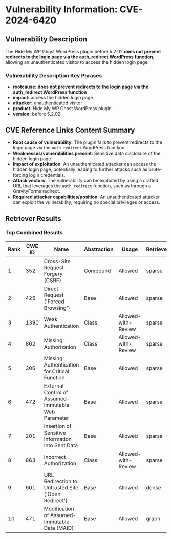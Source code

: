 # Vulnerability Information: CVE-2024-6420

## Vulnerability Description
The Hide My WP Ghost WordPress plugin before 5.2.02 **does not prevent redirects to the login page via the auth_redirect WordPress function**, allowing an unauthenticated visitor to access the hidden login page.

### Vulnerability Description Key Phrases
- **rootcause:** **does not prevent redirects to the login page via the auth_redirect WordPress function**
- **impact:** access the hidden login page
- **attacker:** unauthenticated visitor
- **product:** Hide My WP Ghost WordPress plugin
- **version:** before 5.2.02

## CVE Reference Links Content Summary
- **Root cause of vulnerability**: The plugin fails to prevent redirects to the login page via the `auth_redirect` WordPress function.
- **Weaknesses/vulnerabilities present**:  Sensitive data disclosure of the hidden login page.
- **Impact of exploitation**: An unauthenticated attacker can access the hidden login page, potentially leading to further attacks such as brute-forcing login credentials.
- **Attack vectors**: The vulnerability can be exploited by using a crafted URL that leverages the `auth_redirect` function, such as through a GravityForms redirect.
- **Required attacker capabilities/position**: An unauthenticated attacker can exploit the vulnerability, requiring no special privileges or access.

## Retriever Results

### Top Combined Results

| Rank | CWE ID | Name | Abstraction | Usage  | Retrievers | Individual Scores |
|------|--------|------|-------------|-------|------------|-------------------|
| 1 | 352 | Cross-Site Request Forgery (CSRF) | Compound | Allowed | sparse | 0.344 |
| 2 | 425 | Direct Request ('Forced Browsing') | Base | Allowed | sparse | 0.296 |
| 3 | 1390 | Weak Authentication | Class | Allowed-with-Review | sparse | 0.294 |
| 4 | 862 | Missing Authorization | Class | Allowed-with-Review | sparse | 0.292 |
| 5 | 306 | Missing Authentication for Critical Function | Base | Allowed | sparse | 0.290 |
| 6 | 472 | External Control of Assumed-Immutable Web Parameter | Base | Allowed | sparse | 0.288 |
| 7 | 201 | Insertion of Sensitive Information Into Sent Data | Base | Allowed | sparse | 0.287 |
| 8 | 863 | Incorrect Authorization | Class | Allowed-with-Review | sparse | 0.285 |
| 9 | 601 | URL Redirection to Untrusted Site ('Open Redirect') | Base | Allowed | dense | 0.353 |
| 10 | 471 | Modification of Assumed-Immutable Data (MAID) | Base | Allowed | graph | 0.002 |

